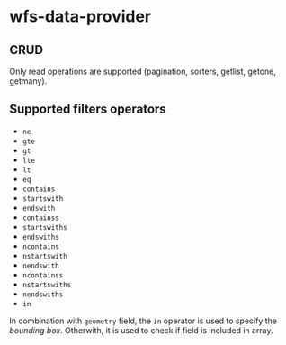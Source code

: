 # wfs-data-provider

## CRUD

Only read operations are supported (pagination, sorters, getlist, getone, getmany).

## Supported filters operators
- `ne`
- `gte`
- `gt`
- `lte`
- `lt`
- `eq`
- `contains`
- `startswith`
- `endswith`
- `containss`
- `startswiths`
- `endswiths`
- `ncontains`
- `nstartswith`
- `nendswith`
- `ncontainss`
- `nstartswiths`
- `nendswiths`
- `in`

In combination with `geometry` field, the `in` operator is used to specify the _bounding box_.
Otherwith, it is used to check if field is included in array.